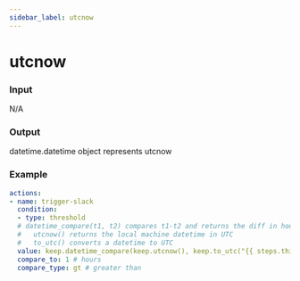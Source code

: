 ```yaml
---
sidebar_label: utcnow
---
```


# utcnow

### Input
N/A

### Output
datetime.datetime object represents utcnow

### Example
```yaml
actions:
- name: trigger-slack
  condition:
  - type: threshold
  # datetime_compare(t1, t2) compares t1-t2 and returns the diff in hours
  #   utcnow() returns the local machine datetime in UTC
  #   to_utc() converts a datetime to UTC
  value: keep.datetime_compare(keep.utcnow(), keep.to_utc("{{ steps.this.results[0][0] }}"))
  compare_to: 1 # hours
  compare_type: gt # greater than
```
